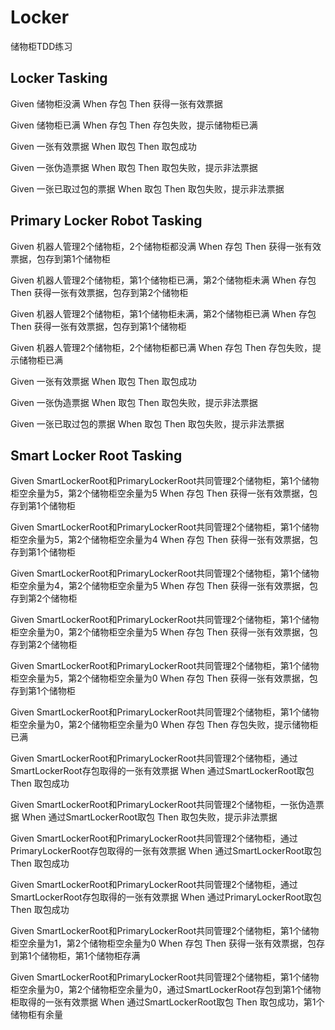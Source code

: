 # Locker
储物柜TDD练习

## Locker Tasking
Given 储物柜没满 When 存包 Then 获得一张有效票据

Given 储物柜已满 When 存包 Then 存包失败，提示储物柜已满

Given 一张有效票据 When 取包 Then 取包成功

Given 一张伪造票据 When 取包 Then 取包失败，提示非法票据

Given 一张已取过包的票据 When 取包 Then 取包失败，提示非法票据

## Primary Locker Robot Tasking
Given 机器人管理2个储物柜，2个储物柜都没满 When 存包 Then 获得一张有效票据，包存到第1个储物柜

Given 机器人管理2个储物柜，第1个储物柜已满，第2个储物柜未满 When 存包 Then 获得一张有效票据，包存到第2个储物柜

Given 机器人管理2个储物柜，第1个储物柜未满，第2个储物柜已满 When 存包 Then 获得一张有效票据，包存到第1个储物柜

Given 机器人管理2个储物柜，2个储物柜都已满 When 存包 Then 存包失败，提示储物柜已满

Given 一张有效票据 When 取包 Then 取包成功

Given 一张伪造票据 When 取包 Then 取包失败，提示非法票据

Given 一张已取过包的票据 When 取包 Then 取包失败，提示非法票据

## Smart Locker Root Tasking
Given SmartLockerRoot和PrimaryLockerRoot共同管理2个储物柜，第1个储物柜空余量为5，第2个储物柜空余量为5 When 存包 Then 获得一张有效票据，包存到第1个储物柜

Given SmartLockerRoot和PrimaryLockerRoot共同管理2个储物柜，第1个储物柜空余量为5，第2个储物柜空余量为4 When 存包 Then 获得一张有效票据，包存到第1个储物柜

Given SmartLockerRoot和PrimaryLockerRoot共同管理2个储物柜，第1个储物柜空余量为4，第2个储物柜空余量为5 When 存包 Then 获得一张有效票据，包存到第2个储物柜

Given SmartLockerRoot和PrimaryLockerRoot共同管理2个储物柜，第1个储物柜空余量为0，第2个储物柜空余量为5 When 存包 Then 获得一张有效票据，包存到第2个储物柜

Given SmartLockerRoot和PrimaryLockerRoot共同管理2个储物柜，第1个储物柜空余量为5，第2个储物柜空余量为0 When 存包 Then 获得一张有效票据，包存到第1个储物柜

Given SmartLockerRoot和PrimaryLockerRoot共同管理2个储物柜，第1个储物柜空余量为0，第2个储物柜空余量为0 When 存包 Then 存包失败，提示储物柜已满

Given SmartLockerRoot和PrimaryLockerRoot共同管理2个储物柜，通过SmartLockerRoot存包取得的一张有效票据 When 通过SmartLockerRoot取包 Then 取包成功

Given SmartLockerRoot和PrimaryLockerRoot共同管理2个储物柜，一张伪造票据 When 通过SmartLockerRoot取包 Then 取包失败，提示非法票据

Given SmartLockerRoot和PrimaryLockerRoot共同管理2个储物柜，通过PrimaryLockerRoot存包取得的一张有效票据 When 通过SmartLockerRoot取包 Then 取包成功

Given SmartLockerRoot和PrimaryLockerRoot共同管理2个储物柜，通过SmartLockerRoot存包取得的一张有效票据 When 通过PrimaryLockerRoot取包 Then 取包成功

Given SmartLockerRoot和PrimaryLockerRoot共同管理2个储物柜，第1个储物柜空余量为1，第2个储物柜空余量为0 When 存包 Then 获得一张有效票据，包存到第1个储物柜，第1个储物柜存满

Given SmartLockerRoot和PrimaryLockerRoot共同管理2个储物柜，第1个储物柜空余量为0，第2个储物柜空余量为0，通过SmartLockerRoot存包到第1个储物柜取得的一张有效票据 When 通过SmartLockerRoot取包 Then 取包成功，第1个储物柜有余量